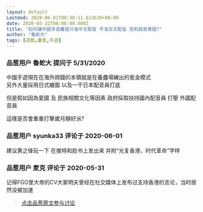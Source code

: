 ```yaml
---
layout: default
Lastmod: 2020-06-01T00:30:11.613639+00:00
date: 2020-05-31T00:00:00.000Z
title: "如何讓中國手遊審查只准中文配音 不准日文配音 否則就是賣國?"
author: "魯蛇大"
tags: [遊戲,審查,手遊]
---
```



### 品葱用户 **魯蛇大** 提问于 5/31/2020
    
中國手遊現在在海外撈錢的本領就是在養蠱場練出的氪金模式  
另外大量採用日式繪圖 以及一干日本配音員打底  
  
但是假如因為愛國 及 民族相關文化等因素 政府採取扶持國內配音員 打壓 外國配音員  
  
這樣是否會重重打擊歲月靜好派?
    
                

### 品葱用户 **syunka33** 评论于 2020-06-01
        
建议黄之锋玩一下 在推特和脸书上发出来 并附“光复香港，时代革命”字样
        
                

### 品葱用户 **麦克** 评论于 2020-05-31
        
记得FGO里大帝的CV大冢明夫曾经在社交媒体上发布过支持香港的言论，当时居然没被加速
        
                





> [点击品葱原文参与讨论](https://pincong.rocks/question/26440)

